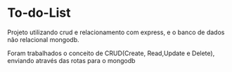 # To-do-List
Projeto utilizando crud e relacionamento com express, e o banco de dados não relacional mongodb.

Foram trabalhados o conceito de CRUD(Create, Read,Update e Delete), enviando através das rotas para o mongodb
